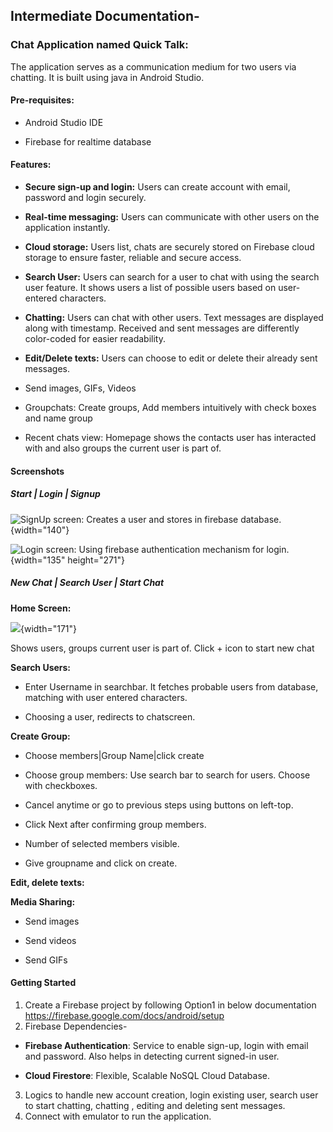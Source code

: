 ## Intermediate Documentation-

### Chat Application named Quick Talk:

The application serves as a communication medium for two users via chatting. It is built using java in Android Studio.

#### Pre-requisites:

-   Android Studio IDE

-   Firebase for realtime database

#### Features:

-   **Secure sign-up and login:** Users can create account with email, password and login securely.

-   **Real-time messaging:** Users can communicate with other users on the application instantly.

-   **Cloud storage:** Users list, chats are securely stored on Firebase cloud storage to ensure faster, reliable and secure access.

-   **Search User:** Users can search for a user to chat with using the search user feature. It shows users a list of possible users based on user-entered characters.

-   **Chatting:** Users can chat with other users. Text messages are displayed along with timestamp. Received and sent messages are differently color-coded for easier readability.

-   **Edit/Delete texts:** Users can choose to edit or delete their already sent messages.

-   Send images, GIFs, Videos

-   Groupchats: Create groups, Add members intuitively with check boxes and name group

-   Recent chats view: Homepage shows the contacts user has interacted with and also groups the current user is part of.

#### Screenshots

##### Start \| Login \| Signup

![SignUp screen: Creates a user and stores in firebase database.](images/WhatsApp%20Image%202024-04-01%20at%203.37.25%20AM%20(1).jpeg){width="140"}

![Login screen: Using firebase authentication mechanism for login.](images/WhatsApp%20Image%202024-04-01%20at%203.37.25%20AM.jpeg){width="135" height="271"}

##### New Chat \| Search User \| Start Chat

**Home Screen:**

![](images/Home%20screen.jpeg){width="171"}

Shows users, groups current user is part of. Click + icon to start new chat

**Search Users:**

-   Enter Username in searchbar. It fetches probable users from database, matching with user entered characters.

-   Choosing a user, redirects to chatscreen.

**Create Group:**

-   Choose members\|Group Name\|click create

-   Choose group members: Use search bar to search for users. Choose with checkboxes.

-   Cancel anytime or go to previous steps using buttons on left-top.

-   Click Next after confirming group members.

-   Number of selected members visible.

-   Give groupname and click on create.

**Edit, delete texts:**

**Media Sharing:**

-   Send images

-   Send videos

-   Send GIFs

#### Getting Started

1.  Create a Firebase project by following Option1 in below documentation <https://firebase.google.com/docs/android/setup>
2.  Firebase Dependencies-

-   **Firebase Authentication**: Service to enable sign-up, login with email and password. Also helps in detecting current signed-in user.

-   **Cloud Firestore**: Flexible, Scalable NoSQL Cloud Database.

3.  Logics to handle new account creation, login existing user, search user to start chatting, chatting , editing and deleting sent messages.
4.  Connect with emulator to run the application.